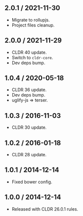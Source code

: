 2.0.1 / 2021-11-30
------------------

- Migrate to rollupjs.
- Project files cleanup.


2.0.0 / 2021-11-29
------------------

- CLDR 40 update.
- Switch to `cldr-core`.
- Dev deps bump.


1.0.4 / 2020-05-18
------------------

- CLDR 36 update.
- Dev deps bump.
- uglify-js => terser.


1.0.3 / 2016-11-03
------------------

- CLDR 30 update.


1.0.2 / 2016-01-18
------------------

- CLDR 28 update.


1.0.1 / 2014-12-14
------------------

- Fixed bower config.


1.0.0 / 2014-12-14
------------------

- Released with CLDR 26.0.1 rules.
